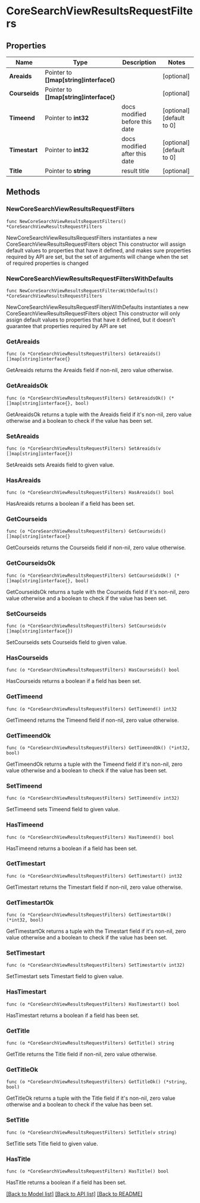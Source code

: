 # CoreSearchViewResultsRequestFilters

## Properties

Name | Type | Description | Notes
------------ | ------------- | ------------- | -------------
**Areaids** | Pointer to **[]map[string]interface{}** |  | [optional] 
**Courseids** | Pointer to **[]map[string]interface{}** |  | [optional] 
**Timeend** | Pointer to **int32** | docs modified before this date | [optional] [default to 0]
**Timestart** | Pointer to **int32** | docs modified after this date | [optional] [default to 0]
**Title** | Pointer to **string** | result title | [optional] 

## Methods

### NewCoreSearchViewResultsRequestFilters

`func NewCoreSearchViewResultsRequestFilters() *CoreSearchViewResultsRequestFilters`

NewCoreSearchViewResultsRequestFilters instantiates a new CoreSearchViewResultsRequestFilters object
This constructor will assign default values to properties that have it defined,
and makes sure properties required by API are set, but the set of arguments
will change when the set of required properties is changed

### NewCoreSearchViewResultsRequestFiltersWithDefaults

`func NewCoreSearchViewResultsRequestFiltersWithDefaults() *CoreSearchViewResultsRequestFilters`

NewCoreSearchViewResultsRequestFiltersWithDefaults instantiates a new CoreSearchViewResultsRequestFilters object
This constructor will only assign default values to properties that have it defined,
but it doesn't guarantee that properties required by API are set

### GetAreaids

`func (o *CoreSearchViewResultsRequestFilters) GetAreaids() []map[string]interface{}`

GetAreaids returns the Areaids field if non-nil, zero value otherwise.

### GetAreaidsOk

`func (o *CoreSearchViewResultsRequestFilters) GetAreaidsOk() (*[]map[string]interface{}, bool)`

GetAreaidsOk returns a tuple with the Areaids field if it's non-nil, zero value otherwise
and a boolean to check if the value has been set.

### SetAreaids

`func (o *CoreSearchViewResultsRequestFilters) SetAreaids(v []map[string]interface{})`

SetAreaids sets Areaids field to given value.

### HasAreaids

`func (o *CoreSearchViewResultsRequestFilters) HasAreaids() bool`

HasAreaids returns a boolean if a field has been set.

### GetCourseids

`func (o *CoreSearchViewResultsRequestFilters) GetCourseids() []map[string]interface{}`

GetCourseids returns the Courseids field if non-nil, zero value otherwise.

### GetCourseidsOk

`func (o *CoreSearchViewResultsRequestFilters) GetCourseidsOk() (*[]map[string]interface{}, bool)`

GetCourseidsOk returns a tuple with the Courseids field if it's non-nil, zero value otherwise
and a boolean to check if the value has been set.

### SetCourseids

`func (o *CoreSearchViewResultsRequestFilters) SetCourseids(v []map[string]interface{})`

SetCourseids sets Courseids field to given value.

### HasCourseids

`func (o *CoreSearchViewResultsRequestFilters) HasCourseids() bool`

HasCourseids returns a boolean if a field has been set.

### GetTimeend

`func (o *CoreSearchViewResultsRequestFilters) GetTimeend() int32`

GetTimeend returns the Timeend field if non-nil, zero value otherwise.

### GetTimeendOk

`func (o *CoreSearchViewResultsRequestFilters) GetTimeendOk() (*int32, bool)`

GetTimeendOk returns a tuple with the Timeend field if it's non-nil, zero value otherwise
and a boolean to check if the value has been set.

### SetTimeend

`func (o *CoreSearchViewResultsRequestFilters) SetTimeend(v int32)`

SetTimeend sets Timeend field to given value.

### HasTimeend

`func (o *CoreSearchViewResultsRequestFilters) HasTimeend() bool`

HasTimeend returns a boolean if a field has been set.

### GetTimestart

`func (o *CoreSearchViewResultsRequestFilters) GetTimestart() int32`

GetTimestart returns the Timestart field if non-nil, zero value otherwise.

### GetTimestartOk

`func (o *CoreSearchViewResultsRequestFilters) GetTimestartOk() (*int32, bool)`

GetTimestartOk returns a tuple with the Timestart field if it's non-nil, zero value otherwise
and a boolean to check if the value has been set.

### SetTimestart

`func (o *CoreSearchViewResultsRequestFilters) SetTimestart(v int32)`

SetTimestart sets Timestart field to given value.

### HasTimestart

`func (o *CoreSearchViewResultsRequestFilters) HasTimestart() bool`

HasTimestart returns a boolean if a field has been set.

### GetTitle

`func (o *CoreSearchViewResultsRequestFilters) GetTitle() string`

GetTitle returns the Title field if non-nil, zero value otherwise.

### GetTitleOk

`func (o *CoreSearchViewResultsRequestFilters) GetTitleOk() (*string, bool)`

GetTitleOk returns a tuple with the Title field if it's non-nil, zero value otherwise
and a boolean to check if the value has been set.

### SetTitle

`func (o *CoreSearchViewResultsRequestFilters) SetTitle(v string)`

SetTitle sets Title field to given value.

### HasTitle

`func (o *CoreSearchViewResultsRequestFilters) HasTitle() bool`

HasTitle returns a boolean if a field has been set.


[[Back to Model list]](../README.md#documentation-for-models) [[Back to API list]](../README.md#documentation-for-api-endpoints) [[Back to README]](../README.md)


